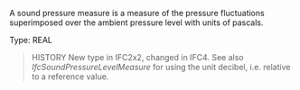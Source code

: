 A sound pressure measure is a measure of the pressure fluctuations superimposed over the ambient pressure level with units of pascals.

<!-- end of short definition -->


Type: REAL

> HISTORY New type in IFC2x2, changed in IFC4. See also _IfcSoundPressureLevelMeasure_ for using the unit decibel, i.e. relative to a reference value.
